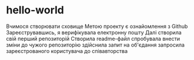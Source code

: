# hello-world
Вчимося створювати сховище
Метою проекту є ознайомлення з Github
Зареєструвавшись, я верифікувала електронну пошту
Далі створила свій перший репозиторій
Створила readme-файл
спробувала внести зміни до чужого репозиторію
здійснила запит на об'єдання 
запросила зареєстрованого користувача до співавторства
